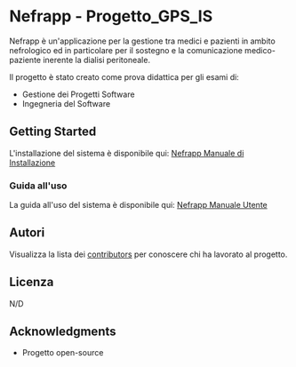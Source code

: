 # Nefrapp - Progetto_GPS_IS

Nefrapp è un'applicazione per la gestione tra medici e pazienti in ambito nefrologico ed in particolare per il sostegno e la comunicazione medico-paziente inerente la dialisi peritoneale.

Il progetto è stato creato come prova didattica per gli esami di:
* Gestione dei Progetti Software
* Ingegneria del Software



## Getting Started

L'installazione del sistema è disponibile qui: [Nefrapp Manuale di Installazione](https://github.com/Francesco182g/Nefrapp/blob/master/Documentazione%20di%20Progetto/Nefrapp_MI_Vers.0.1%20.pdf)

### Guida all'uso

La guida all'uso del sistema è disponibile qui: [Nefrapp Manuale Utente](https://github.com/Francesco182g/Nefrapp/blob/master/Documentazione%20di%20Progetto/Nefrapp_MU_Vers.0.2.pdf)


## Autori

Visualizza la lista dei [contributors](https://github.com/Francesco182g/Nefrapp/graphs/contributors) per conoscere chi ha lavorato al progetto.

## Licenza

N/D

## Acknowledgments

* Progetto open-source
